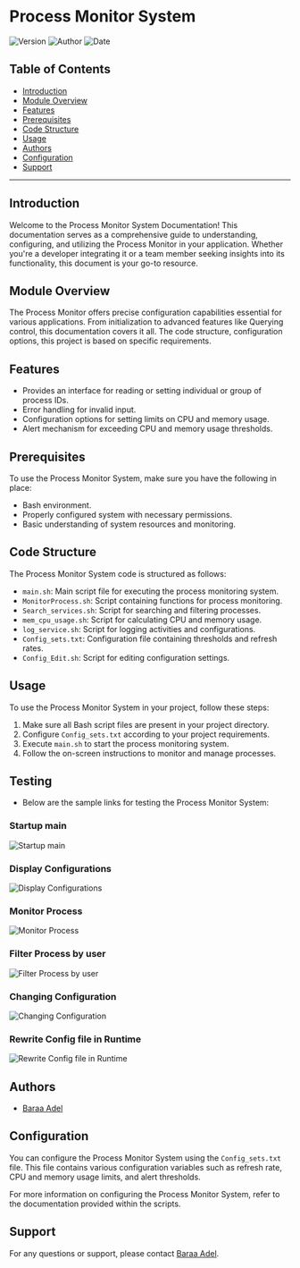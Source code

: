 # Process Monitor System

![Version](https://img.shields.io/badge/Version-1-brightgreen)
![Author](https://img.shields.io/badge/Authors-Baraa%20Adel-blue)
![Date](https://img.shields.io/badge/Date-5%20March%202024-orange)

## Table of Contents

- [Introduction](#introduction)
- [Module Overview](#module-overview)
- [Features](#features)
- [Prerequisites](#prerequisites)
- [Code Structure](#code-structure)
- [Usage](#usage)
- [Authors](#authors)
- [Configuration](#configuration)
- [Support](#support)

---

## Introduction

Welcome to the Process Monitor System Documentation! This documentation serves as a comprehensive guide to understanding, configuring, and utilizing the Process Monitor in your application. Whether you're a developer integrating it or a team member seeking insights into its functionality, this document is your go-to resource.

## Module Overview

The Process Monitor offers precise configuration capabilities essential for various applications. From initialization to advanced features like Querying control, this documentation covers it all. The code structure, configuration options, this project is based on specific requirements.

## Features

- Provides an interface for reading or setting individual or group of process IDs.
- Error handling for invalid input.
- Configuration options for setting limits on CPU and memory usage.
- Alert mechanism for exceeding CPU and memory usage thresholds.

## Prerequisites

To use the Process Monitor System, make sure you have the following in place:
- Bash environment.
- Properly configured system with necessary permissions.
- Basic understanding of system resources and monitoring.

## Code Structure

The Process Monitor System code is structured as follows:
- `main.sh`: Main script file for executing the process monitoring system.
- `MonitorProcess.sh`: Script containing functions for process monitoring.
- `Search_services.sh`: Script for searching and filtering processes.
- `mem_cpu_usage.sh`: Script for calculating CPU and memory usage.
- `log_service.sh`: Script for logging activities and configurations.
- `Config_sets.txt`: Configuration file containing thresholds and refresh rates.
- `Config_Edit.sh`: Script for editing configuration settings.

## Usage

To use the Process Monitor System in your project, follow these steps:
1. Make sure all Bash script files are present in your project directory.
2. Configure `Config_sets.txt` according to your project requirements.
3. Execute `main.sh` to start the process monitoring system.
4. Follow the on-screen instructions to monitor and manage processes.


## Testing

- Below are the sample links for testing the Process Monitor System:

### Startup main

![Startup main](https://drive.google.com/uc?export=view&id=1uP5vAgP8nzEirU9ds9dKwTlFdplQzmVd)

### Display Configurations

![Display Configurations](https://drive.google.com/uc?export=view&id=1BFw_x59DHa0Uta_12MFJ8GCTe-d85hxg)

### Monitor Process

![Monitor Process](https://drive.google.com/uc?export=view&id=1hxGZ2_9zrIoPN4fqHPIaNMOGLzn1caPd)

### Filter Process by user

![Filter Process by user](https://drive.google.com/uc?export=view&id=1zs0aVjDggNNyn2SpwWzAmeIqT2iQV2yA)

### Changing Configuration

![Changing Configuration](https://drive.google.com/uc?export=view&id=1UkmZn1UvFUBpFhS8ZuscVbAgC4CgyBeg)


### Rewrite Config file in Runtime

![Rewrite Config file in Runtime](https://drive.google.com/uc?export=view&id=1wf0cB1nsbTFAiwl4bKARKt-zJPObP9qD)


## Authors

- [Baraa Adel](https://www.github.com/kayedhom)

## Configuration

You can configure the Process Monitor System using the `Config_sets.txt` file. This file contains various configuration variables such as refresh rate, CPU and memory usage limits, and alert thresholds.

For more information on configuring the Process Monitor System, refer to the documentation provided within the scripts.

## Support

For any questions or support, please contact [Baraa Adel](mailto:braaadel78@gmail.com).

